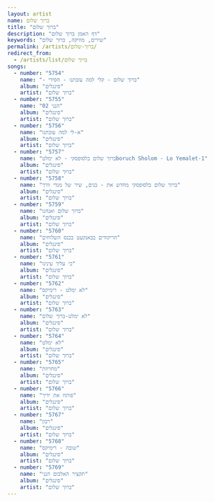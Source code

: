 ```yaml
---
layout: artist
name: ברוך שלום
title: "ברוך שלום"
description: "דף האמן ברוך שלום"
keywords: "שירים, מוזיקה, ברוך שלום"
permalink: /artists/ברוך-שלום/
redirect_from:
  - /artists/list/ברוך שלום
songs:
  - number: "5754"
    name: "- ברוך שלום - קלי למה עזבתנו - חסידי"
    album: "סינגלים"
    artist: "ברוך שלום"
  - number: "5755"
    name: "02 הנני"
    album: "סינגלים"
    artist: "ברוך שלום"
  - number: "5756"
    name: "א-לי למה עזבתנו"
    album: "סינגלים"
    artist: "ברוך שלום"
  - number: "5757"
    name: "ברוך שלום בלסופסקי - לא ימלטboruch Sholom - Lo Yemalet-1"
    album: "סינגלים"
    artist: "ברוך שלום"
  - number: "5758"
    name: "ברוך שלום בלסופסקי מחדש את - בנים, שיר של מנדי וורך"
    album: "סינגלים"
    artist: "ברוך שלום"
  - number: "5759"
    name: "ברוך שלום ואנחנו"
    album: "סינגלים"
    artist: "ברוך שלום"
  - number: "5760"
    name: "הריקודים בבאנקעט בכנס השלוחים"
    album: "סינגלים"
    artist: "ברוך שלום"
  - number: "5761"
    name: "כי עליך עינינו"
    album: "סינגלים"
    artist: "ברוך שלום"
  - number: "5762"
    name: "לא ימלט - רימיקס"
    album: "סינגלים"
    artist: "ברוך שלום"
  - number: "5763"
    name: "לא ימלט-ברוך שלום"
    album: "סינגלים"
    artist: "ברוך שלום"
  - number: "5764"
    name: "לא ימלט"
    album: "סינגלים"
    artist: "ברוך שלום"
  - number: "5765"
    name: "מחרוזת"
    album: "סינגלים"
    artist: "ברוך שלום"
  - number: "5766"
    name: "פותח את ידיך"
    album: "סינגלים"
    artist: "ברוך שלום"
  - number: "5767"
    name: "רבון"
    album: "סינגלים"
    artist: "ברוך שלום"
  - number: "5768"
    name: "שובה - רימיקס"
    album: "סינגלים"
    artist: "ברוך שלום"
  - number: "5769"
    name: "תקציר האלבום הנני"
    album: "סינגלים"
    artist: "ברוך שלום"
---
```

